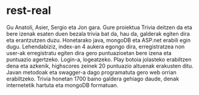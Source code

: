 # rest-real
Gu Anatoli, Asier, Sergio eta Jon gara. Gure proiektua Trivia deitzen da eta bere izenak esaten duen bezala trivia bat da, hau da, galderak egiten dira eta erantzutzen duzu. Honetarako java, mongoDB eta ASP.net erabili egin dugu.
Lehendabiziz, index-an 4 aukera egongo dira, erregistratzea non user-ak erregistratu egiten dira gero puntuazioetan bere izena eta puntuazio agertzeko. Login-a, logeatzeko. Play botoia jolasteko erabiltzen dena eta azkenik, highscores zeinek 20 puntuazio altuenak erakusten ditu.
Javan metodoak eta swagger-a dago programatuta gero web orrian erabiltzeko.
Trivia honetan 1700 baino galdera gehiago daude, denak internetetik hartuta eta mongoDB formatuan.
